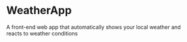 # WeatherApp
A front-end web app that automatically shows your local weather and reacts to weather conditions 

